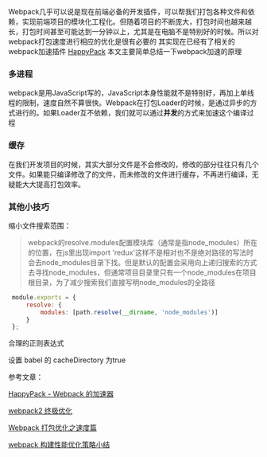    Webpack几乎可以说是现在前端必备的开发插件，可以帮我们打包各种文件和依赖，实现前端项目的模块化工程化。但随着项目的不断庞大，打包时间也越来越长，打包时间甚至可能达到一分钟以上，尤其是在电脑不是特别好的时候。所以对webpack打包速度进行相应的优化是很有必要的
   其实现在已经有了相关的webpack加速插件 [HappyPack](https://github.com/amireh/happypack)
   本文主要简单总结一下webpack加速的原理
   ### 多进程
   webpack是用JavaScript写的，JavaScript本身性能就不是特别好，再加上单线程的限制，速度自然不算很快。Webpack在打包Loader的时候，是通过异步的方式进行的。如果Loader互不依赖，我们就可以通过**并发**的方式来加速这个编译过程
   ### 缓存
   在我们开发项目的时候，其实大部分文件是不会修改的，修改的部分往往只有几个文件。如果能只编译修改了的文件，而未修改的文件进行缓存，不再进行编译，无疑能大大提高打包效率。
   
   ### 其他小技巧
   缩小文件搜索范围：
   > webpack的resolve.modules配置模块库（通常是指node_modules）所在的位置，在js里出现import 'redux'这样不是相对也不是绝对路径的写法时会去node_modules目录下找。但是默认的配置会采用向上递归搜索的方式去寻找node_modules，但通常项目目录里只有一个node_modules在项目根目录，为了减少搜索我们直接写明node_modules的全路径
   ```js
    module.exports = {
        resolve: {
            modules: [path.resolve(__dirname, 'node_modules')]
        }
    };
   ```
   合理的正则表达式
   
   设置 babel 的 cacheDirectory 为true
   
   参考文章：
   
   [HappyPack - Webpack 的加速器](http://blog.yunfei.me/blog/happypack_webpack_booster.html)
   
   [webpack2 终极优化](http://imweb.io/topic/5868e1abb3ce6d8e3f9f99bb)
   
   [Webpack 打包优化之速度篇](https://jeffjade.com/2017/08/12/125-webpack-package-optimization-for-speed/)
   
   [webpack 构建性能优化策略小结](https://segmentfault.com/a/1190000007891318)
   